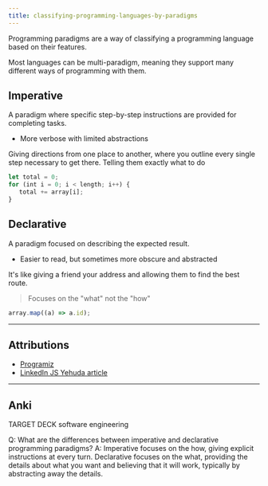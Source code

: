 ```yaml
---
title: classifying-programming-languages-by-paradigms
---
```

Programming paradigms are a way of classifying a programming language based on their features.

Most languages can be multi-paradigm, meaning they support many different ways of programming with them.

## Imperative 
A paradigm where specific step-by-step instructions are provided for completing tasks.
- More verbose with limited abstractions

Giving directions from one place to another, where you outline every single step necessary to get there. Telling them exactly what to do

```typescript
let total = 0;
for (int i = 0; i < length; i++) {
   total += array[i];
}
```


## Declarative
A paradigm focused on describing the expected result.
- Easier to read, but sometimes more obscure and abstracted

It's like giving a friend your address and allowing them to find the best route.

> Focuses on the "what" not the "how"

```typescript
array.map((a) => a.id);
```

---
## Attributions
- [Programiz](https://programiz.pro/resources/imperative-vs-declarative-programming/#:~:text=For%20starters%2C%20imperative%20programming%20refers,re%20expecting%20from%20our%20code.)
- [LinkedIn  JS Yehuda article](https://www.linkedin.com/pulse/imperative-vs-declarative-programming-javascript-yehuda-margolis)

----
## Anki

TARGET DECK
software engineering

Q: What are the differences between imperative and declarative programming paradigms?
A: Imperative focuses on the how, giving explicit instructions at every turn. Declarative focuses on the what, providing the details about what you want and believing that it will work, typically by abstracting away the details.
<!--ID: 1702240924297-->
